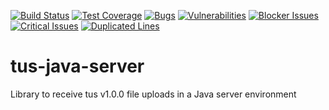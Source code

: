 [![Build Status](https://travis-ci.org/tomdesair/tus-java-server.svg?branch=master)](https://travis-ci.org/tomdesair/tus-java-server) [![Test Coverage](https://sonarcloud.io/api/badges/measure?key=me.desair%3Atus-java-server&metric=coverage)](https://sonarcloud.io/dashboard?id=me.desair%3Atus-java-server) [![Bugs](https://sonarcloud.io/api/badges/measure?key=me.desair%3Atus-java-server&metric=bugs)](https://sonarcloud.io/dashboard?id=me.desair%3Atus-java-server) [![Vulnerabilities](https://sonarcloud.io/api/badges/measure?key=me.desair%3Atus-java-server&metric=vulnerabilities)](https://sonarcloud.io/dashboard?id=me.desair%3Atus-java-server) [![Blocker Issues](https://sonarcloud.io/api/badges/measure?key=me.desair%3Atus-java-server&metric=blocker_violations)](https://sonarcloud.io/dashboard?id=me.desair%3Atus-java-server) [![Critical Issues](https://sonarcloud.io/api/badges/measure?key=me.desair%3Atus-java-server&metric=critical_violations)](https://sonarcloud.io/dashboard?id=me.desair%3Atus-java-server) [![Duplicated Lines](https://sonarcloud.io/api/badges/measure?key=me.desair%3Atus-java-server&metric=duplicated_lines_density)](https://sonarcloud.io/dashboard?id=me.desair%3Atus-java-server)

# tus-java-server
Library to receive tus v1.0.0 file uploads in a Java server environment
